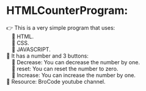 # HTMLCounterProgram:
👉 This is a very simple program that uses:<br>
&emsp;🚀 HTML.<br>
&emsp;🚀 CSS.<br>
&emsp;🚀 JAVASCRIPT.<br>
🐓 It has a number and 3 buttons:<br>
&emsp;🍄 Decrease: You can decrease the number by one.<br>
&emsp;🍄 reset: You can reset the number to zero.<br>
&emsp;🍄 Increase: You can increase the number by one.<br>
🌴 Resource: BroCode youtube channel.

